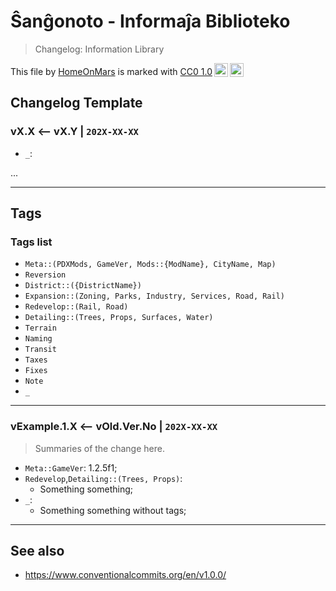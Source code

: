 Ŝanĝonoto - Informaĵa Biblioteko
===============================================================================

> Changelog: Information Library

<!-- markdownlint-disable-next-line no-inline-html line-length -->
 <p xmlns:cc="http://creativecommons.org/ns#" >This file by <a rel="cc:attributionURL dct:creator" property="cc:attributionName" href="https://github.com/HomeOnMars">HomeOnMars</a> is marked with <a href="https://creativecommons.org/publicdomain/zero/1.0/?ref=chooser-v1" target="_blank" rel="license noopener noreferrer" style="display:inline-block;">CC0 1.0<img style="height:22px!important;margin-left:3px;vertical-align:text-bottom;" src="https://mirrors.creativecommons.org/presskit/icons/cc.svg?ref=chooser-v1" alt=""><img style="height:22px!important;margin-left:3px;vertical-align:text-bottom;" src="https://mirrors.creativecommons.org/presskit/icons/zero.svg?ref=chooser-v1" alt=""></a></p>

Changelog Template
-------------------------------------------------------------------------------

### vX.X <-- vX.Y | `202X-XX-XX`

> 

- `_`: 

... 

-------------------------------------------------------------------------------

Tags
-------------------------------------------------------------------------------

### Tags list

- `Meta::(PDXMods, GameVer, Mods::{ModName}, CityName, Map)`
- `Reversion`
- `District::({DistrictName})`
- `Expansion::(Zoning, Parks, Industry, Services, Road, Rail)`
- `Redevelop::(Rail, Road)`
- `Detailing::(Trees, Props, Surfaces, Water)`
- `Terrain`
- `Naming`
- `Transit`
- `Taxes`
- `Fixes`
- `Note`
- `_`

-------------------------------------------------------------------------------

### vExample.1.X <-- vOld.Ver.No | `202X-XX-XX`

> Summaries of the change here.

- `Meta::GameVer`: 1.2.5f1;
- `Redevelop`,`Detailing::(Trees, Props)`:
  - Something something;
- `_`:
  - Something something without tags;

-------------------------------------------------------------------------------

See also
-------------------------------------------------------------------------------

- <https://www.conventionalcommits.org/en/v1.0.0/>
